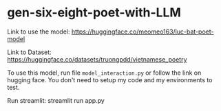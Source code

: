 # gen-six-eight-poet-with-LLM

Link to use the model: https://huggingface.co/meomeo163/luc-bat-poet-model

Link to Dataset: https://huggingface.co/datasets/truongpdd/vietnamese_poetry

To use this model, run file `model_interaction.py` or follow the link on hugging face. You don't need to setup my code and my environments to test.

Run streamlit: streamlit run app.py
